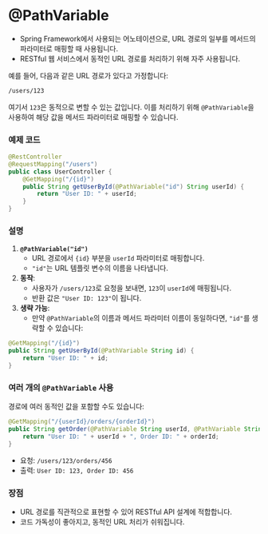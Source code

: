 # @PathVariable
- Spring Framework에서 사용되는 어노테이션으로, URL 경로의 일부를 메서드의 파라미터로 매핑할 때 사용됩니다. 
- RESTful 웹 서비스에서 동적인 URL 경로를 처리하기 위해 자주 사용됩니다.

예를 들어, 다음과 같은 URL 경로가 있다고 가정합니다:

```bash
/users/123
```

여기서 `123`은 동적으로 변할 수 있는 값입니다. 이를 처리하기 위해 `@PathVariable`을 사용하여 해당 값을 메서드 파라미터로 매핑할 수 있습니다.

### 예제 코드
```java
@RestController
@RequestMapping("/users")
public class UserController {
    @GetMapping("/{id}")
    public String getUserById(@PathVariable("id") String userId) {
        return "User ID: " + userId;
    }
}

```

### 설명

1. **`@PathVariable("id")`**
    - URL 경로에서 `{id}` 부분을 `userId` 파라미터로 매핑합니다.
    - `"id"`는 URL 템플릿 변수의 이름을 나타냅니다.
2. **동작**:
    - 사용자가 `/users/123`로 요청을 보내면, `123`이 `userId`에 매핑됩니다.
    - 반환 값은 `"User ID: 123"`이 됩니다.
3. **생략 가능**:
    - 만약 `@PathVariable`의 이름과 메서드 파라미터 이름이 동일하다면, `"id"`를 생략할 수 있습니다:
```java
@GetMapping("/{id}")
public String getUserById(@PathVariable String id) {
    return "User ID: " + id;
}
```
    
        

### 여러 개의 `@PathVariable` 사용
경로에 여러 동적인 값을 포함할 수도 있습니다:
```java
@GetMapping("/{userId}/orders/{orderId}")
public String getOrder(@PathVariable String userId, @PathVariable String orderId) {
    return "User ID: " + userId + ", Order ID: " + orderId;
}
```

- 요청: `/users/123/orders/456`
- 출력: `User ID: 123, Order ID: 456`

### 장점
- URL 경로를 직관적으로 표현할 수 있어 RESTful API 설계에 적합합니다.
- 코드 가독성이 좋아지고, 동적인 URL 처리가 쉬워집니다.